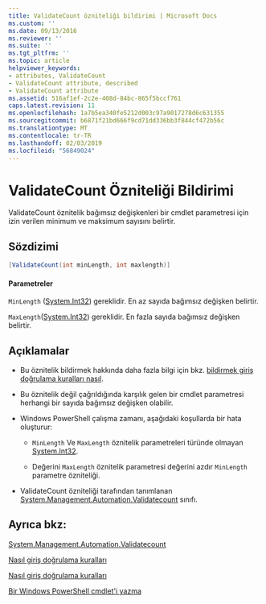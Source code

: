 ```yaml
---
title: ValidateCount özniteliği bildirimi | Microsoft Docs
ms.custom: ''
ms.date: 09/13/2016
ms.reviewer: ''
ms.suite: ''
ms.tgt_pltfrm: ''
ms.topic: article
helpviewer_keywords:
- attributes, ValidateCount
- ValidateCount attribute, described
- ValidateCount attribute
ms.assetid: 516af1ef-2c2e-408d-84bc-865f5bccf761
caps.latest.revision: 11
ms.openlocfilehash: 1a7b5ea340fe5212d003c97a9017278d6c631355
ms.sourcegitcommit: b6871f21bd666f9cd71dd336bb3f844cf472b56c
ms.translationtype: MT
ms.contentlocale: tr-TR
ms.lasthandoff: 02/03/2019
ms.locfileid: "56849024"
---
```

# <a name="validatecount-attribute-declaration"></a>ValidateCount Özniteliği Bildirimi

ValidateCount öznitelik bağımsız değişkenleri bir cmdlet parametresi için izin verilen minimum ve maksimum sayısını belirtir.

## <a name="syntax"></a>Sözdizimi

```csharp
[ValidateCount(int minLength, int maxlength)]
```

#### <a name="parameters"></a>Parametreler

`MinLength` ([System.Int32](/dotnet/api/System.Int32)) gereklidir. En az sayıda bağımsız değişken belirtir.

`MaxLength`([System.Int32](/dotnet/api/System.Int32)) gereklidir. En fazla sayıda bağımsız değişken belirtir.

## <a name="remarks"></a>Açıklamalar

- Bu öznitelik bildirmek hakkında daha fazla bilgi için bkz. [bildirmek giriş doğrulama kuralları nasıl](http://msdn.microsoft.com/en-us/544c2100-62ba-4be4-b2a2-cc0d4e4fc45b).

- Bu öznitelik değil çağrıldığında karşılık gelen bir cmdlet parametresi herhangi bir sayıda bağımsız değişken olabilir.

- Windows PowerShell çalışma zamanı, aşağıdaki koşullarda bir hata oluşturur:

    - `MinLength` Ve `MaxLength` öznitelik parametreleri türünde olmayan [System.Int32](/dotnet/api/System.Int32).

    - Değerini `MaxLength` öznitelik parametresi değerini azdır `MinLength` parametre özniteliği.

- ValidateCount özniteliği tarafından tanımlanan [System.Management.Automation.Validatecount](/dotnet/api/System.Management.Automation.ValidateCount) sınıfı.

## <a name="see-also"></a>Ayrıca bkz:

[System.Management.Automation.Validatecount](/dotnet/api/System.Management.Automation.ValidateCount)

[Nasıl giriş doğrulama kuralları](http://msdn.microsoft.com/en-us/544c2100-62ba-4be4-b2a2-cc0d4e4fc45b)

[Nasıl giriş doğrulama kuralları](http://msdn.microsoft.com/en-us/544c2100-62ba-4be4-b2a2-cc0d4e4fc45b)

[Bir Windows PowerShell cmdlet'i yazma](./writing-a-windows-powershell-cmdlet.md)
